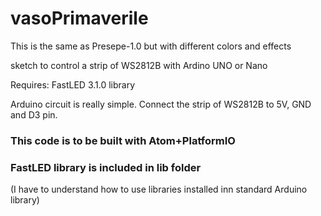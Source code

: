 # vasoPrimaverile

This is the same as Presepe-1.0 but with different colors and effects

sketch to control a strip of WS2812B with Ardino UNO or Nano

Requires: FastLED 3.1.0 library

Arduino circuit is really simple.
Connect the strip of WS2812B to 5V, GND and D3 pin.

### This code is to be built with Atom+PlatformIO
### FastLED library is included in lib folder
(I have to understand how to use libraries installed inn standard Arduino library)
